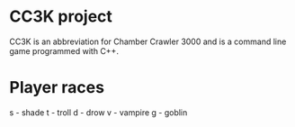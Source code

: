 # CC3K project
CC3K is an abbreviation for Chamber Crawler 3000 and is a command line game programmed with C++.

# Player races
s - shade
t - troll
d - drow
v - vampire
g - goblin

